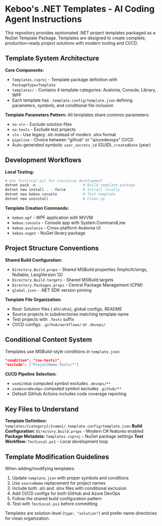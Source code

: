 # Keboo's .NET Templates - AI Coding Agent Instructions

This repository provides opinionated .NET project templates packaged as a NuGet Template Package. Templates are designed to create complete, production-ready project solutions with modern tooling and CI/CD.

## Template System Architecture

**Core Components:**
- `Templates.csproj` - Template package definition with `PackageType=Template`
- `templates/` - Contains 4 template categories: Avalonia, Console, Library, WPF
- Each template has `.template.config/template.json` defining parameters, symbols, and conditional file inclusion

**Template Parameters Pattern:**
All templates share common parameters:
- `no-sln` - Exclude solution files
- `no-tests` - Exclude test projects  
- `sln` - Use legacy .sln instead of modern .slnx format
- `pipeline` - Choice between "github" or "azuredevops" CI/CD
- Auto-generated symbols: `user_secrets_id` (GUID), `createdDate` (year)

## Development Workflows

**Local Testing:**
```powershell
# Use TestLocal.ps1 for iterative development
dotnet pack -o .                    # Build template package
dotnet new install . --force        # Install locally
dotnet new keboo.console            # Test template
dotnet new uninstall .              # Clean up
```

**Template Creation Commands:**
- `keboo.wpf` - WPF application with MVVM
- `keboo.console` - Console app with System.CommandLine
- `keboo.avalonia` - Cross-platform Avalonia UI
- `keboo.nuget` - NuGet library package

## Project Structure Conventions

**Shared Build Configuration:**
- `Directory.Build.props` - Shared MSBuild properties (ImplicitUsings, Nullable, LangVersion 12)
- `Directory.Build.targets` - Shared MSBuild targets
- `Directory.Packages.props` - Central Package Management (CPM)
- `global.json` - .NET SDK version pinning

**Template File Organization:**
- Root: Solution files (.sln/.slnx), global configs, README
- Source projects in subdirectories matching template name
- Test projects with `.Tests` suffix
- CI/CD configs: `.github/workflows/` or `.devops/`

## Conditional Content System

Templates use MSBuild-style conditions in `template.json`:
```json
"condition": "(no-tests)",
"exclude": ["ProjectName.Tests/*"]
```

**CI/CD Pipeline Selection:**
- `useGitHub` computed symbol excludes `.devops/**`
- `useAzureDevOps` computed symbol excludes `.github/**`
- Default GitHub Actions includes code coverage reporting

## Key Files to Understand

**Template Definition:** `templates/{category}/{name}/.template.config/template.json`
**Build Configuration:** `Directory.Build.props` - Modern C# features enabled
**Package Metadata:** `Templates.csproj` - NuGet package settings
**Test Workflow:** `TestLocal.ps1` - Local development loop

## Template Modification Guidelines

When adding/modifying templates:
1. Update `template.json` with proper symbols and conditions
2. Use `sourceName` replacement for project names
3. Include both .sln and .slnx files with conditional exclusion
4. Add CI/CD configs for both GitHub and Azure DevOps
5. Follow the shared build configuration pattern
6. Test with `TestLocal.ps1` before committing

Templates are solution-level (`type: "solution"`) and prefer name directories for clean organization.